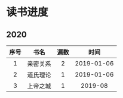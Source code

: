 # 读书进度

## 2020

| 序号  |   书名   | 遍数  |    时间    |
| :---: | :------: | :---: | :--------: |
|   1   | 亲密关系 |   2   | 2019-01-06 |
|   2   | 道氏理论 |   1   | 2019-01-06 |
|   3   | 上帝之城 |   1   |  2019-08   |
